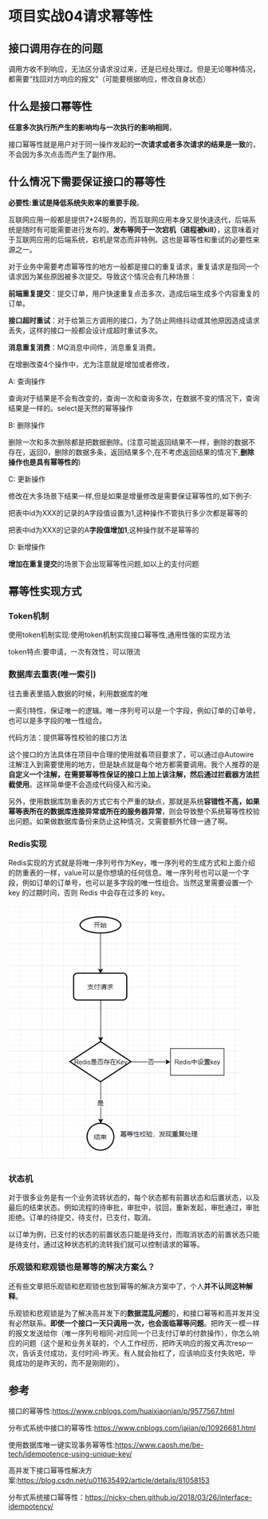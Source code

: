 # 项目实战04请求幂等性
## 接口调用存在的问题
调用方收不到响应，无法区分请求没过来，还是已经处理过。但是无论哪种情况，都需要“找回对方响应的报文”（可能要根据响应，修改自身状态）

##  什么是接口幂等性
**任意多次执行所产生的影响均与一次执行的影响相同**，

接口幂等性就是用户对于同一操作发起的**一次请求或者多次请求的结果是一致**的，不会因为多次点击而产生了副作用。

## 什么情况下需要保证接口的幂等性
**必要性:重试是降低系统失败率的重要手段**。

互联网应用一般都是提供7*24服务的，而互联网应用本身又是快速迭代，后端系统是随时有可能需要进行发布的。**发布等同于一次宕机（进程被kill）**，这意味着对于互联网应用的后端系统，宕机是常态而非特例。这也是幂等性和重试的必要性来源之一。


对于业务中需要考虑幂等性的地方一般都是接口的重复请求，重复请求是指同一个请求因为某些原因被多次提交。导致这个情况会有几种场景：

**前端重复提交**：提交订单，用户快速重复点击多次，造成后端生成多个内容重复的订单。

**接口超时重试**：对于给第三方调用的接口，为了防止网络抖动或其他原因造成请求丢失，这样的接口一般都会设计成超时重试多次。

**消息重复消费**：MQ消息中间件，消息重复消费。


在增删改查4个操作中，尤为注意就是增加或者修改，

A: 查询操作

查询对于结果是不会有改变的，查询一次和查询多次，在数据不变的情况下，查询结果是一样的。select是天然的幂等操作

B: 删除操作

删除一次和多次删除都是把数据删除。(注意可能返回结果不一样，删除的数据不存在，返回0，删除的数据多条，返回结果多个,在不考虑返回结果的情况下,**删除操作也是具有幂等性的**)

C: 更新操作

修改在大多场景下结果一样,但是如果是增量修改是需要保证幂等性的,如下例子:

把表中id为XXX的记录的A字段值设置为1,这种操作不管执行多少次都是幂等的

把表中id为XXX的记录的A**字段值增加1**,这种操作就不是幂等的

D: 新增操作

**增加在重复提交**的场景下会出现幂等性问题,如以上的支付问题


## 幂等性实现方式
### Token机制
使用token机制实现:使用token机制实现接口幂等性,通用性强的实现方法

token特点:要申请，一次有效性，可以限流

### 数据库去重表(唯一索引)
往去重表里插入数据的时候，利用数据库的唯

一索引特性，保证唯一的逻辑。唯一序列号可以是一个字段，例如订单的订单号，也可以是多字段的唯一性组合。

代码方法：提供幂等性校验的接口方法

这个接口的方法具体在项目中合理的使用就看项目要求了，可以通过@Autowire注解注入到需要使用的地方，但是缺点就是每个地方都需要调用。我个人推荐的是**自定义一个注解，在需要幂等性保证的接口上加上该注解，然后通过拦截器方法拦截使用**。这样简单便不会造成代码侵入和污染。

另外，使用数据库防重表的方式它有个严重的缺点，那就是系统**容错性不高，如果幂等表所在的数据库连接异常或所在的服务器异常**，则会导致整个系统幂等性校验出问题。如果做数据库备份来防止这种情况，又需要额外忙碌一通了啊。

### Redis实现
Redis实现的方式就是将唯一序列号作为Key，唯一序列号的生成方式和上面介绍的防重表的一样，value可以是你想填的任何信息。唯一序列号也可以是一个字段，例如订单的订单号，也可以是多字段的唯一性组合。当然这里需要设置一个 key 的过期时间，否则 Redis 中会存在过多的 key。

![](_v_images/20201206153025384_4450431.png)

### 状态机
对于很多业务是有一个业务流转状态的，每个状态都有前置状态和后置状态，以及最后的结束状态。例如流程的待审批，审批中，驳回，重新发起，审批通过，审批拒绝。订单的待提交，待支付，已支付，取消。

以订单为例，已支付的状态的前置状态只能是待支付，而取消状态的前置状态只能是待支付，通过这种状态机的流转我们就可以控制请求的幂等。

### 乐观锁和悲观锁也是幂等的解决方案么？
还有些文章把乐观锁和悲观锁也放到幂等的解决方案中了，个人**并不认同这种解释**。

乐观锁和悲观锁是为了解决高并发下的**数据混乱问题**的，和接口幂等和高并发并没有必然联系。**即使一个接口一天只调用一次，也会面临幂等问题**。把昨天一模一样的报文发送给你（唯一序列号相同-对应同一个已支付订单的付款操作），你怎么响应的问题（这个是和业务关联的，个人工作经历，把昨天响应的报文再次resp一次，告诉支付成功，支付时间-昨天。有人就会抬杠了，应该响应支付失败吧，毕竟成功的是昨天的，而不是刚刚的）。


## 参考
接口的幂等性:https://www.cnblogs.com/huaixiaonian/p/9577567.html

分布式系统中接口的幂等性:https://www.cnblogs.com/jajian/p/10926681.html

使用数据库唯一键实现事务幂等性:https://www.caosh.me/be-tech/idempotence-using-unique-key/

高并发下接口幂等性解决方案:https://blog.csdn.net/u011635492/article/details/81058153

分布式系统接口幂等性：https://nicky-chen.github.io/2018/03/26/interface-idempotency/



